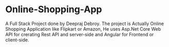 # Online-Shopping-App
A Full Stack Project done by Deepraj Debroy. The project is Actually Online Shopping Application like Flipkart or Amazon, He uses Asp.Net Core Web API for crerating Rest API and server-side and Angular for Frontend or client-side.
